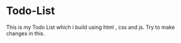# Todo-List
This is my Todo List which i build using html , css and js. Try to make changes in this.
